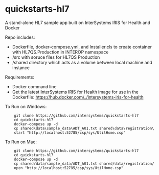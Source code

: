 ﻿# quickstarts-hl7  

A stand-alone HL7 sample app built on InterSystems IRIS for Health and Docker  

Repo includes:   
* Dockerfile, docker-compose.yml, and Installer.cls to create container with HL7QS.Production in INTEROP namespace  
* /src with soruce files for HL7QS Production  
* /shared directory which acts as a volume between local machine and instance  

Requirements:  
* Docker command line  
* Get the latest InterSystems IRIS for Health image for use in the Dockerfile: https://hub.docker.com/_/intersystems-iris-for-health  

To Run on Windows:  
```
	git clone https://github.com/intersystems/quickstarts-hl7  
	cd quickstarts-hl7  
	docker-compose up -d  
	cp shared\data\sample_data\ADT_A01.txt shared\data\registration\  
	start "http://localhost:52785/csp/sys/UtilHome.csp"  
```
To Run on Mac:  
```
	git clone https://github.com/intersystems/quickstarts-hl7  
	cd quickstarts-hl7  
	docker-compose up -d  
	cp shared/data/sample_data/ADT_A01.txt shared/data/registration/  
	open "http://localhost:52785/csp/sys/UtilHome.csp"  
```
